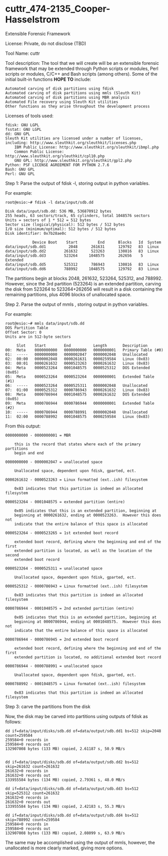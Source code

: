 cuttr_474-2135_Cooper-Hasselstrom
=================================

Extensible Forensic Framework

License: Private, do not disclose (TBD)

Tool Name: cuttr

Tool description: The tool that we will create will be an extensible forensic framework that may be extended through Python scripts or modules, Perl scripts or modules, C/C++ and Bash scripts (among others).  Some of the initial built-in functions **HOPE TO** include:

    Automated carving of disk partitions using fdisk
    Automated carving of disk partitions using mmls (Sleuth Kit)
    Automated carving of disk partitions using MBR analysis
    Automated File recovery using Sleuth Kit utilities
    Other functions as they arise throughout the development process


Licenses of tools used:

    fdisk: GNU LGPL
    fsstat: GNU LGPL
    dd: GNU GPL
    Sleuth Kit utilities are licensed under a number of licenses, including: http://www.sleuthkit.org/sleuthkit/licenses.php
        IBM Public License: http://www.sleuthkit.org/sleuthkit/ibmpl.php
        Common Public License: http://www.sleuthkit.org/sleuthkit/cpl10.php
        GNU GPL: http://www.sleuthkit.org/sleuthkit/gpl2.php
    Python: PSF LICENSE AGREEMENT FOR PYTHON 2.7.6
    Bash: GNU GPL
    Perl: GNU GPL


Step 1:  Parse the output of fdisk -l, storing output in python variables.

For example: 

    root@esio:~# fdisk -l data/input/sdb.dd

    Disk data/input/sdb.dd: 536 MB, 536870912 bytes
    255 heads, 63 sectors/track, 65 cylinders, total 1048576 sectors
    Units = sectors of 1 * 512 = 512 bytes
    Sector size (logical/physical): 512 bytes / 512 bytes
    I/O size (minimum/optimal): 512 bytes / 512 bytes
    Disk identifier: 0x7b28ae0c

                Device Boot    Start         End      Blocks   Id  System
    data/input/sdb.dd1          2048      261631      129792   83  Linux
    data/input/sdb.dd2        261632      523263      130816   83  Linux
    data/input/sdb.dd3        523264     1048575      262656    5  Extended
    data/input/sdb.dd5        525312      786943      130816   83  Linux
    data/input/sdb.dd6        788992     1048575      129792   83  Linux

The partitions begin at blocks 2048, 261632, 523264, 525312, and 788992.  However, since the 3rd partition (523264) is an extended partition, carving the disk from 523264 to 523264+262656 will result in a disk containing the remaining partitions, plus 4096 blocks of unallocated space.

Step 2. Parse the output of mmls <disk>, storing output in python variables.

For example:

    root@esio:~# mmls data/input/sdb.dd 
    DOS Partition Table
    Offset Sector: 0
    Units are in 512-byte sectors

         Slot    Start        End          Length       Description
    00:  Meta    0000000000   0000000000   0000000001   Primary Table (#0)
    01:  -----   0000000000   0000002047   0000002048   Unallocated
    02:  00:00   0000002048   0000261631   0000259584   Linux (0x83)
    03:  00:01   0000261632   0000523263   0000261632   Linux (0x83)
    04:  Meta    0000523264   0001048575   0000525312   DOS Extended (0x05)
    05:  Meta    0000523264   0000523264   0000000001   Extended Table (#1)
    06:  -----   0000523264   0000525311   0000002048   Unallocated
    07:  01:00   0000525312   0000786943   0000261632   Linux (0x83)
    08:  Meta    0000786944   0001048575   0000261632   DOS Extended (0x05)
    09:  Meta    0000786944   0000786944   0000000001   Extended Table (#2)
    10:  -----   0000786944   0000788991   0000002048   Unallocated
    11:  02:00   0000788992   0001048575   0000259584   Linux (0x83)


From this output:

    0000000000 - 0000000001 = MBR

        this is the record that states where each of the primary partitions 
        begin and end

    0000000000 - 0000002047 = unallocated space

        Unallocated space, dependent upon fdisk, gparted, ect.

    0000261632 - 0000523263 = Linux formatted (ext..ish) filesystem

        0x83 indicates that this partition is indeed an allocated filesystem

    0000523264 - 0001048575 = extended partition (entire)

        0x05 indicates that this is an extended partition, beginning at 
        beginning at 0000261632, ending at 0000523263.  However this does not
        indicate that the entire balance of this space is allocated

    0000523264 - 0000523265 = 1st extended boot record

        extended boot record, defining where the beginning and end of the first 
        extended partition is located, as well as the location of the second
        extended boot record

    0000523264 - 0000525311 = unallocated space

        Unallocated space, dependent upon fdisk, gparted, ect.

    0000525312 - 0000786943 = Linux formatted (ext..ish) filesystem

        0x83 indicates that this partition is indeed an allocated filesystem

    0000786944 - 0001048575 = 2nd extended partition (entire)

        0x05 indicates that this is an extended partition, beginning at 
        beginning at 0000786944, ending at 0001048575.  However this does not
        indicate that the entire balance of this space is allocated

    0000786944 - 0000786945 = 2nd extended boot record

        extended boot record, defining where the beginning and end of the first 
        extended partition is located, no additional extended boot record

    0000786944 - 0000788991 = unallocated space

        Unallocated space, dependent upon fdisk, gparted, ect.

    0000788992 - 0001048575 = Linux formated (ext..ish) filesystem

        0x83 indicates that this partition is indeed an allocated filesystem

Step 3: carve the partitions from the disk

Now, the disk may be carved into partitions using outputs of fdisk as follows:

    dd if=data/input/disks/sdb.dd of=data/output/sdb.dd1 bs=512 skip=2048 count=259584
    259584+0 records in
    259584+0 records out
    132907008 bytes (133 MB) copied, 2.61187 s, 50.9 MB/s


    dd if=data/input/disks/sdb.dd of=data/output/sdb.dd2 bs=512 skip=261632 count=261632
    261632+0 records in
    261632+0 records out
    133955584 bytes (134 MB) copied, 2.79361 s, 48.0 MB/s

    dd if=data/input/disks/sdb.dd of=data/output/sdb.dd3 bs=512 skip=525312 count=261632
    261632+0 records in
    261632+0 records out
    133955584 bytes (134 MB) copied, 2.42183 s, 55.3 MB/s

    dd if=data/input/disks/sdb.dd of=data/output/sdb.dd4 bs=512 skip=788992 count=259584
    259584+0 records in
    259584+0 records out
    132907008 bytes (133 MB) copied, 2.08099 s, 63.9 MB/s

The same may be accomplished using the output of mmls, however, the unallocated
is more clearly marked, giving more options.
